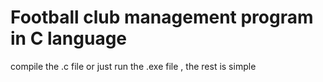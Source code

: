 # Football club management program in C language

compile the .c file or just run the .exe file , the rest is simple
